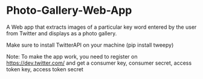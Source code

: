 # Photo-Gallery-Web-App

A Web app that extracts images of a particular key word entered by the user from Twitter and displays as a photo gallery.

Make sure to install TwitterAPI on your machine (pip install tweepy)

Note: To make the app work, you need to register on https://dev.twitter.com/ and get a consumer key, consumer secret, access token key, access token secret
